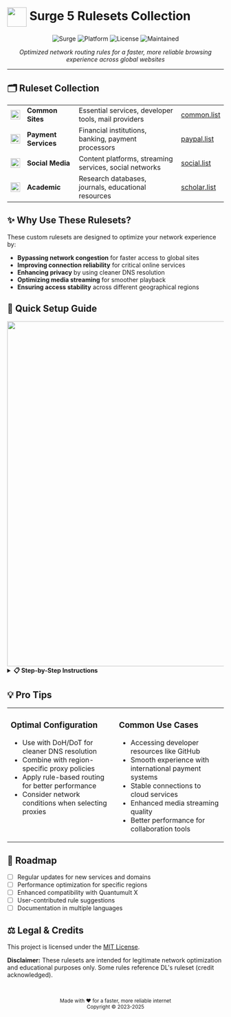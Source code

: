 # <img src="https://cdn-icons-png.flaticon.com/512/9795/9795617.png" width="45" align="center"> Surge 5 Rulesets Collection

<div align="center">

![Surge](https://img.shields.io/badge/Surge-5-4D9DE0?style=for-the-badge&logo=surge&logoColor=white)
![Platform](https://img.shields.io/badge/Platform-iOS%20%7C%20macOS-E87A90?style=for-the-badge&logo=apple&logoColor=white)
![License](https://img.shields.io/badge/License-MIT-92D293?style=for-the-badge&logo=opensourceinitiative&logoColor=white)
![Maintained](https://img.shields.io/badge/Maintained-Yes-F5C05A?style=for-the-badge&logo=github&logoColor=white)

</div>

<p align="center">
  <i>Optimized network routing rules for a faster, more reliable browsing experience across global websites</i>
</p>

<hr>

## 🗂️ Ruleset Collection

<table>
<tr>
  <td><img src="https://cdn-icons-png.flaticon.com/512/9458/9458326.png" width="22" align="center"></td>
  <td><b>Common Sites</b></td>
  <td>Essential services, developer tools, mail providers</td>
  <td><a href="https://raw.githubusercontent.com/yagami1997/Surgerulesets/main/common.list">common.list</a></td>
</tr>
<tr>
  <td><img src="https://cdn-icons-png.flaticon.com/512/2936/2936660.png" width="22" align="center"></td>
  <td><b>Payment Services</b></td>
  <td>Financial institutions, banking, payment processors</td>
  <td><a href="https://raw.githubusercontent.com/yagami1997/Surgerulesets/main/paypal.list">paypal.list</a></td>
</tr>
<tr>
  <td><img src="https://cdn-icons-png.flaticon.com/512/9073/9073032.png" width="22" align="center"></td>
  <td><b>Social Media</b></td>
  <td>Content platforms, streaming services, social networks</td>
  <td><a href="https://raw.githubusercontent.com/yagami1997/Surgerulesets/main/social.list">social.list</a></td>
</tr>
<tr>
  <td><img src="https://cdn-icons-png.flaticon.com/512/3330/3330314.png" width="22" align="center"></td>
  <td><b>Academic</b></td>
  <td>Research databases, journals, educational resources</td>
  <td><a href="https://raw.githubusercontent.com/yagami1997/Surgerulesets/main/scholar.list">scholar.list</a></td>
</tr>
</table>

## ✨ Why Use These Rulesets?

These custom rulesets are designed to optimize your network experience by:

- **Bypassing network congestion** for faster access to global sites
- **Improving connection reliability** for critical online services
- **Enhancing privacy** by using cleaner DNS resolution
- **Optimizing media streaming** for smoother playback
- **Ensuring access stability** across different geographical regions

## 🚀 Quick Setup Guide

<div align="center">
  <img src="https://raw.githubusercontent.com/yagami1997/Surgerulesets/main/.github/setup-guide.png" width="800">
</div>

<details>
<summary><b>📋 Step-by-Step Instructions</b></summary>
<br>

1. Click the **RAW** button on the ruleset file you want to use:

   ![Click RAW button](https://user-images.githubusercontent.com/7695407/172099104-a37bc55c-43a7-4b36-b172-75365c7be558.png)

2. Copy the URL from your browser's address bar:

   ![Copy URL](https://user-images.githubusercontent.com/7695407/172099581-683d27df-f6d2-44cd-b40b-b762c0043bcb.png)

3. In Surge 5:
   - Create a replica of your managed configuration
   - In **Outbound Mode**, select **Proxy Rules**
   - Navigate to **Add Rule → Ruleset → External Ruleset**
   - Paste the copied URL and select an appropriate policy
   - Click **Finish** to apply

4. To update your rulesets later:
   - Go to your profile configuration
   - Navigate to **Edit → External Resources**
   - Click **Update All** to get the latest versions
</details>

## 💡 Pro Tips

<table>
<tr>
<td width="50%" valign="top">

### Optimal Configuration
- Use with DoH/DoT for cleaner DNS resolution
- Combine with region-specific proxy policies
- Apply rule-based routing for better performance
- Consider network conditions when selecting proxies

</td>
<td width="50%" valign="top">

### Common Use Cases
- Accessing developer resources like GitHub
- Smooth experience with international payment systems
- Stable connections to cloud services
- Enhanced media streaming quality
- Better performance for collaboration tools

</td>
</tr>
</table>

## 🔮 Roadmap

- [ ] Regular updates for new services and domains
- [ ] Performance optimization for specific regions
- [ ] Enhanced compatibility with Quantumult X
- [ ] User-contributed rule suggestions
- [ ] Documentation in multiple languages

## ⚖️ Legal & Credits

This project is licensed under the [MIT License](LICENSE).

**Disclaimer:** These rulesets are intended for legitimate network optimization and educational purposes only. Some rules reference DL's ruleset (credit acknowledged).

<div align="center">
  <br>
  <p>
    <sub>Made with ❤️ for a faster, more reliable internet</sub>
    <br>
    <sub>Copyright © 2023-2025</sub>
  </p>
</div>
